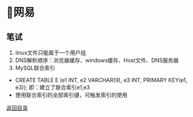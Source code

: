 # 网易

## 笔试
1. linux文件只能属于一个用户组
2. DNS解析顺序：浏览器缓存、windows缓存、Host文件、DNS服务器
3. MySQL联合索引
* CREATE TABLE E (e1 INT, e2 VARCHAR(9), e3 INT, PRIMARY KEY(e1, e3)); 即：建立了联合索引e1,e3
* 使用联合索引的全部索引键，可触发索引的使用

[返回目录](../../CONTENTS.md)